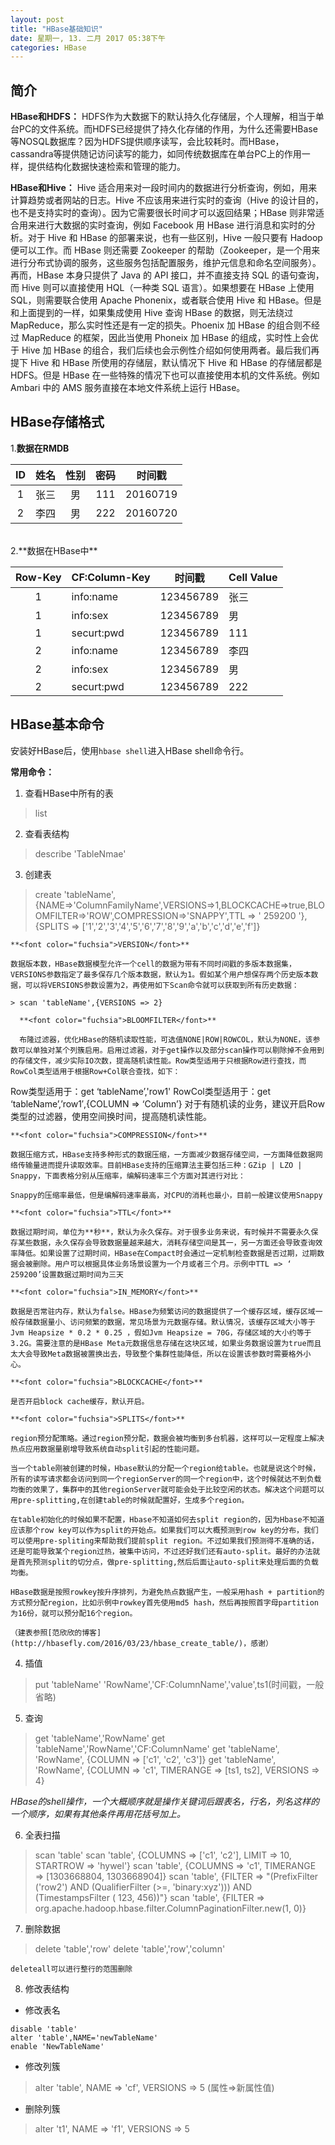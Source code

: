 ```yaml
---
layout: post
title: "HBase基础知识"
date: 星期一, 13. 二月 2017 05:38下午 
categories: HBase
---
```


## 简介

**HBase和HDFS：**
	HDFS作为大数据下的默认持久化存储层，个人理解，相当于单台PC的文件系统。而HDFS已经提供了持久化存储的作用，为什么还需要HBase等NOSQL数据库？因为HDFS提供顺序读写，会比较耗时。而HBase，cassandra等提供随记访问读写的能力，如同传统数据库在单台PC上的作用一样，提供结构化数据快速检索和管理的能力。
	
**HBase和Hive：**
	Hive 适合用来对一段时间内的数据进行分析查询，例如，用来计算趋势或者网站的日志。Hive 不应该用来进行实时的查询（Hive 的设计目的，也不是支持实时的查询）。因为它需要很长时间才可以返回结果；HBase 则非常适合用来进行大数据的实时查询，例如 Facebook 用 HBase 进行消息和实时的分析。对于 Hive 和 HBase 的部署来说，也有一些区别，Hive 一般只要有 Hadoop 便可以工作。而 HBase 则还需要 Zookeeper 的帮助（Zookeeper，是一个用来进行分布式协调的服务，这些服务包括配置服务，维护元信息和命名空间服务）。再而，HBase 本身只提供了 Java 的 API 接口，并不直接支持 SQL 的语句查询，而 Hive 则可以直接使用 HQL（一种类 SQL 语言）。如果想要在 HBase 上使用 SQL，则需要联合使用 Apache Phonenix，或者联合使用 Hive 和 HBase。但是和上面提到的一样，如果集成使用 Hive 查询 HBase 的数据，则无法绕过 MapReduce，那么实时性还是有一定的损失。Phoenix 加 HBase 的组合则不经过 MapReduce 的框架，因此当使用 Phoneix 加 HBase 的组成，实时性上会优于 Hive 加 HBase 的组合，我们后续也会示例性介绍如何使用两者。最后我们再提下 Hive 和 HBase 所使用的存储层，默认情况下 Hive 和 HBase 的存储层都是 HDFS。但是 HBase 在一些特殊的情况下也可以直接使用本机的文件系统。例如 Ambari 中的 AMS 服务直接在本地文件系统上运行 HBase。
	
## HBase存储格式

1.**数据在RMDB**

|  ID		|     姓名     |     性别     |     密码    |    时间戳|
|:----------:|:------------:|:------------:|:-----------:|:------------:|
|     1	|     张三     |     男        |    111      |20160719|
|     2	|     李四     |     男	   |    222      |20160720|

<br>
2.**数据在HBase中** 

|Row-Key	|CF:Column-Key|时间戳|Cell Value|
|:----:|---|----|---|
|1	|info:name  | 123456789 |张三|
|1	|info:sex	   | 123456789	 |男   |
|1	|securt:pwd| 123456789  |111|
|2	|info:name | 123456789  |李四|
|2	|info:sex	   | 123456789	|男    |
|2	|securt:pwd| 123456789  |222|

## HBase基本命令

安装好HBase后，使用`hbase shell`进入HBase shell命令行。

**常用命令：**

1. 查看HBase中所有的表
> list 

2. 查看表结构
> describe 'TableNmae'

3. 创建表
> create 'tableName',{NAME=>'ColumnFamilyName',VERSIONS=>1,BLOCKCACHE=>true,BLOOMFILTER=>'ROW',COMPRESSION=>'SNAPPY',TTL => ' 259200 '},{SPLITS => ['1','2','3','4','5','6','7','8','9','a','b','c','d','e','f']}

	**<font color="fuchsia">VERSION</font>**
	
	数据版本数，HBase数据模型允许一个cell的数据为带有不同时间戳的多版本数据集，VERSIONS参数指定了最多保存几个版本数据，默认为1。假如某个用户想保存两个历史版本数据，可以将VERSIONS参数设置为2，再使用如下Scan命令就可以获取到所有历史数据：

	> scan 'tableName',{VERSIONS => 2}
	  
	  **<font color="fuchsia">BLOOMFILTER</font>**
	  
	  布隆过滤器，优化HBase的随机读取性能，可选值NONE|ROW|ROWCOL，默认为NONE，该参数可以单独对某个列簇启用。启用过滤器，对于get操作以及部分scan操作可以剔除掉不会用到的存储文件，减少实际IO次数，提高随机读性能。Row类型适用于只根据Row进行查找，而RowCol类型适用于根据Row+Col联合查找，如下：
Row类型适用于：get ‘tableName’,'row1'
RowCol类型适用于：get ‘tableName’,’row1′,{COLUMN => ‘Column’}
对于有随机读的业务，建议开启Row类型的过滤器，使用空间换时间，提高随机读性能。
	  
	**<font color="fuchsia">COMPRESSION</font>**
	
	数据压缩方式，HBase支持多种形式的数据压缩，一方面减少数据存储空间，一方面降低数据网络传输量进而提升读取效率。目前HBase支持的压缩算法主要包括三种：GZip | LZO | Snappy，下面表格分别从压缩率，编解码速率三个方面对其进行对比：

	Snappy的压缩率最低，但是编解码速率最高，对CPU的消耗也最小，目前一般建议使用Snappy
	
	**<font color="fuchsia">TTL</font>**
	
	数据过期时间，单位为**秒**，默认为永久保存。对于很多业务来说，有时候并不需要永久保存某些数据，永久保存会导致数据量越来越大，消耗存储空间是其一，另一方面还会导致查询效率降低。如果设置了过期时间，HBase在Compact时会通过一定机制检查数据是否过期，过期数据会被删除。用户可以根据具体业务场景设置为一个月或者三个月。示例中TTL => ‘ 259200’设置数据过期时间为三天
	
	**<font color="fuchsia">IN_MEMORY</font>**
	
	数据是否常驻内存，默认为false。HBase为频繁访问的数据提供了一个缓存区域，缓存区域一般存储数据量小、访问频繁的数据，常见场景为元数据存储。默认情况，该缓存区域大小等于Jvm Heapsize * 0.2 * 0.25 ，假如Jvm Heapsize = 70G，存储区域的大小约等于3.2G。需要注意的是HBase Meta元数据信息存储在这块区域，如果业务数据设置为true而且太大会导致Meta数据被置换出去，导致整个集群性能降低，所以在设置该参数时需要格外小心。
	
	**<font color="fuchsia">BLOCKCACHE</font>**
	
	是否开启block cache缓存，默认开启。
	
	**<font color="fuchsia">SPLITS</font>**
	
	region预分配策略。通过region预分配，数据会被均衡到多台机器，这样可以一定程度上解决热点应用数据量剧增导致系统自动split引起的性能问题。
	
	当一个table刚被创建的时候，Hbase默认的分配一个region给table。也就是说这个时候，所有的读写请求都会访问到同一个regionServer的同一个region中，这个时候就达不到负载均衡的效果了，集群中的其他regionServer就可能会处于比较空闲的状态。解决这个问题可以用pre-splitting,在创建table的时候就配置好，生成多个region。

	在table初始化的时候如果不配置，Hbase不知道如何去split region的，因为Hbase不知道应该那个row key可以作为split的开始点。如果我们可以大概预测到row key的分布，我们可以使用pre-spliting来帮助我们提前split region。不过如果我们预测得不准确的话，还是可能导致某个region过热，被集中访问，不过还好我们还有auto-split。最好的办法就是首先预测split的切分点，做pre-splitting,然后后面让auto-split来处理后面的负载均衡。
	
	HBase数据是按照rowkey按升序排列，为避免热点数据产生，一般采用hash + partition的方式预分配region，比如示例中rowkey首先使用md5 hash，然后再按照首字母partition为16份，就可以预分配16个region。
	
	（建表参照[范欣欣的博客](http://hbasefly.com/2016/03/23/hbase_create_table/)，感谢）
	
4. 插值
> put 'tableName' 'RowName','CF:ColumnName','value',ts1(时间戳，一般省略)

5. 查询
> get 'tableName','RowName'
>get 'tableName','RowName','CF:ColumnName'
> get 'tableName', 'RowName', {COLUMN => ['c1', 'c2', 'c3']}
> get 'tableName', 'RowName', {COLUMN => 'c1', TIMERANGE => [ts1, ts2], VERSIONS => 4}

*HBase的shell操作，一个大概顺序就是操作关键词后跟表名，行名，列名这样的一个顺序，如果有其他条件再用花括号加上。*

6. 全表扫描
> scan 'table'
> scan 'table', {COLUMNS => ['c1', 'c2'], LIMIT => 10, STARTROW => 'hywel'}
> scan 'table', {COLUMNS => 'c1', TIMERANGE => [1303668804, 1303668904]}
> scan 'table', {FILTER => "(PrefixFilter ('row2') AND (QualifierFilter (>=, 'binary:xyz'))) AND (TimestampsFilter ( 123, 456))"}
> scan 'table', {FILTER => org.apache.hadoop.hbase.filter.ColumnPaginationFilter.new(1, 0)}	

7. 删除数据
> delete 'table','row'
> delete 'table','row','column'

	deleteall可以进行整行的范围删除
	
8. 修改表结构
+ 修改表名
```
disable 'table'
alter 'table',NAME='newTableName'
enable 'NewTableName'
```
+ 修改列簇
> alter 'table', NAME => 'cf', VERSIONS => 5 (属性=>新属性值)

+ 删除列簇
>alter 't1', NAME => 'f1', VERSIONS => 5


